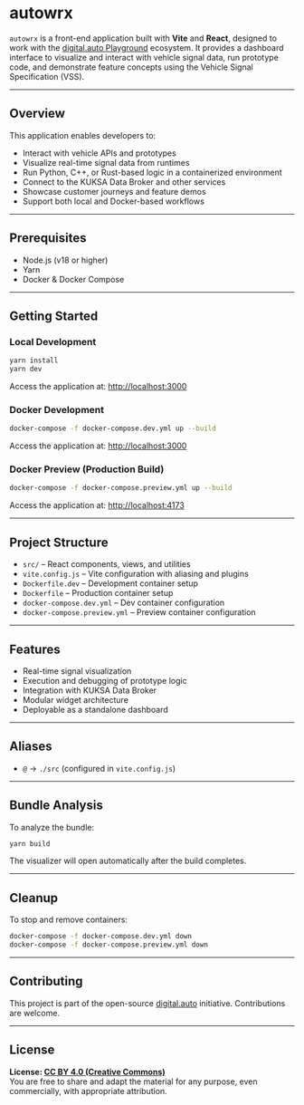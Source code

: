 # autowrx

`autowrx` is a front-end application built with **Vite** and **React**, designed to work with the [digital.auto Playground](https://digital.auto) ecosystem. It provides a dashboard interface to visualize and interact with vehicle signal data, run prototype code, and demonstrate feature concepts using the Vehicle Signal Specification (VSS).

---

## Overview

This application enables developers to:

- Interact with vehicle APIs and prototypes  
- Visualize real-time signal data from runtimes  
- Run Python, C++, or Rust-based logic in a containerized environment  
- Connect to the KUKSA Data Broker and other services  
- Showcase customer journeys and feature demos  
- Support both local and Docker-based workflows  

---

## Prerequisites

- Node.js (v18 or higher)
- Yarn
- Docker & Docker Compose

---

## Getting Started

### Local Development

```bash
yarn install
yarn dev
```

Access the application at: [http://localhost:3000](http://localhost:3000)

### Docker Development

```bash
docker-compose -f docker-compose.dev.yml up --build
```

Access the application at: [http://localhost:3000](http://localhost:3000)

### Docker Preview (Production Build)

```bash
docker-compose -f docker-compose.preview.yml up --build
```

Access the application at: [http://localhost:4173](http://localhost:4173)

---

## Project Structure

- `src/` – React components, views, and utilities  
- `vite.config.js` – Vite configuration with aliasing and plugins  
- `Dockerfile.dev` – Development container setup  
- `Dockerfile` – Production container setup  
- `docker-compose.dev.yml` – Dev container configuration  
- `docker-compose.preview.yml` – Preview container configuration  

---

## Features

- Real-time signal visualization  
- Execution and debugging of prototype logic  
- Integration with KUKSA Data Broker  
- Modular widget architecture  
- Deployable as a standalone dashboard  

---

## Aliases

- `@` → `./src` (configured in `vite.config.js`)

---

## Bundle Analysis

To analyze the bundle:

```bash
yarn build
```

The visualizer will open automatically after the build completes.

---

## Cleanup

To stop and remove containers:

```bash
docker-compose -f docker-compose.dev.yml down
docker-compose -f docker-compose.preview.yml down
```

---

## Contributing

This project is part of the open-source [digital.auto](https://digital.auto) initiative. Contributions are welcome.

---

## License

**License: [CC BY 4.0 (Creative Commons)](https://creativecommons.org/licenses/by/4.0/)**  
You are free to share and adapt the material for any purpose, even commercially, with appropriate attribution.

